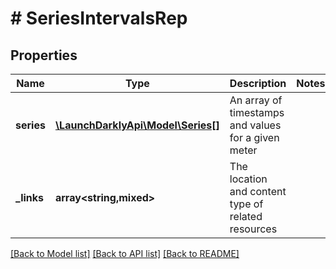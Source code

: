 # # SeriesIntervalsRep

## Properties

Name | Type | Description | Notes
------------ | ------------- | ------------- | -------------
**series** | [**\LaunchDarklyApi\Model\Series[]**](Series.md) | An array of timestamps and values for a given meter |
**_links** | **array<string,mixed>** | The location and content type of related resources |

[[Back to Model list]](../../README.md#models) [[Back to API list]](../../README.md#endpoints) [[Back to README]](../../README.md)
